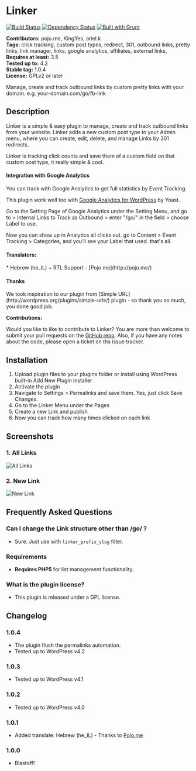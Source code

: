 # Linker #
[![Build Status](https://travis-ci.org/KingYes/wp-linker.svg?branch=master)](https://travis-ci.org/KingYes/wp-linker) [![Dependency Status](https://david-dm.org/KingYes/wp-linker/dev-status.svg)](https://david-dm.org/KingYes/wp-linker#info=devDependencies) [![Built with Grunt](https://cdn.gruntjs.com/builtwith.png)](http://gruntjs.com/)

**Contributors:** pojo.me, KingYes, ariel.k  
**Tags:** click tracking, custom post types, redirect, 301, outbound links, pretty links, link manager, links, google analytics, affiliates, external links,  
**Requires at least:** 3.5  
**Tested up to:** 4.2  
**Stable tag:** 1.0.4  
**License:** GPLv2 or later  

Manage, create and track outbound links by custom pretty links with your domain. e.g. your-domain.com/go/fb-link

## Description ##

Linker is a simple & easy plugin to manage, create and track outbound links from your website. Linker adds a new custom post type to your Admin menu, where you can create, edit, delete, and manage Links by 301 redirects.

Linker is tracking click counts and save them of a custom field on that custom post type, it really simple & cool.

<h4>Integration with Google Analytics</h4>
You can track with Google Analytics to get full statistics by Event Tracking.

 This plugin work well too with [Google Analytics for WordPress](http://wordpress.org/plugins/google-analytics-for-wordpress/) by Yoast.

Go to the Setting Page of Google Analytics under the Setting Menu, and go to > Internal Links to Track as Outbound  > enter "/go/" in the field > choose Label to use.

Now you can show up in Analytics all clicks out. go to Content > Event Tracking > Categories, and you’ll see your Label that used. that's all.

<h4>Translators:</h4>
* Hebrew (he_IL) + RTL Support - [Pojo.me](http://pojo.me/)

<h4>Thanks</h4>
We took inspiration to our plugin from [Simple URL](http://wordpress.org/plugins/simple-urls/) plugin - so thank you so much, you done good job.

<strong>Contributions:</strong><br />

Would you like to like to contribute to Linker? You are more than welcome to submit your pull requests on the [GitHub repo](https://github.com/KingYes/wp-linker). Also, if you have any notes about the code, please open a ticket on ths issue tracker.


## Installation ##

1. Upload plugin files to your plugins folder or install using WordPress built-in Add New Plugin installer
1. Activate the plugin
1. Navigate to Settings > Permalinks and save them. Yes, just click Save Changes.
1. Go to the Linker Menu under the Pages
1. Create a new Link and publish
1. Now you can track how many times clicked on each link

## Screenshots ##

### 1. All Links ###
![All Links](http://s.wordpress.org/extend/plugins/linker/screenshot-1.png)

### 2. New Link ###
![New Link](http://s.wordpress.org/extend/plugins/linker/screenshot-2.png)


## Frequently Asked Questions ##

### Can I change the Link structure other than /go/ ? ###
* Sure. Just use with `linker_prefix_slug` filter.

### Requirements ###
* __Requires PHP5__ for list management functionality.

### What is the plugin license? ###
* This plugin is released under a GPL license.


## Changelog ##

### 1.0.4 ###
* The plugin flush the permalinks automation.
* Tested up to WordPress v4.2

### 1.0.3 ###
* Tested up to WordPress v4.1

### 1.0.2 ###
* Tested up to WordPress v4.0

### 1.0.1 ###
* Added translate: Hebrew (he_IL) - Thanks to [Pojo.me](http://pojo.me/)

### 1.0.0 ###
* Blastoff!
